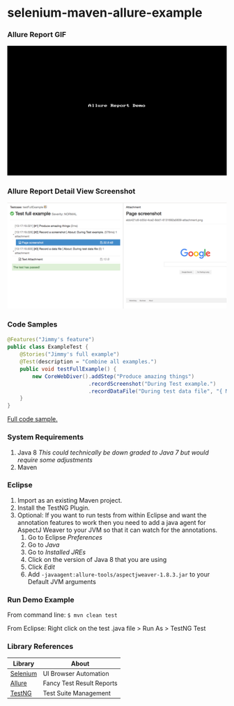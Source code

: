 # selenium-maven-allure-example

### Allure Report GIF
![Allure Report Demo](allure-tools/allure_demo.gif?raw=true "Allure Report Demo")

### Allure Report Detail View Screenshot
![Allure Report Detail](allure-tools/allure_report_details.png?raw=true "Allure Report Detail")

### Code Samples
```java
@Features("Jimmy's feature")
public class ExampleTest {
	@Stories("Jimmy's full example")
	@Test(description = "Combine all examples.")
	public void testFullExample() {
		new CoreWebDiver().addStep("Produce amazing things")
		                  .recordScreenshot("During Test example.")
		                  .recordDataFile("During test data file", "{ More Data }");
	}
}
```
[Full code sample.](src/test/java/com/bdh/automation/ExampleTest.java)

### System Requirements
1. Java 8 
	*This could technically be down graded to Java 7 but would require some adjustments*
2. Maven

### Eclipse
1. Import as an existing Maven project.
2. Install the TestNG Plugin.
3. Optional: If you want to run tests from within Eclipse and want the annotation features to work then you need to add a java agent for AspectJ Weaver to your JVM so that it can watch for the annotations.
	1. Go to Eclipse *Preferences*
	2. Go to *Java*
	3. Go to *Installed JREs*
	4. Click on the version of Java 8 that you are using
	5. Click *Edit*
	6. Add `-javaagent:allure-tools/aspectjweaver-1.8.3.jar` to your Default JVM arguments

### Run Demo Example
From command line: `$ mvn clean test`

From Eclipse: Right click on the test .java file > Run As > TestNG Test

### Library References

| Library       | About |
| ------------- | ------|
| [Selenium](http://www.seleniumhq.org/)     | UI Browser Automation     |
| [Allure](http://allure.qatools.ru/)        | Fancy Test Result Reports |
| [TestNG](http://testng.org/doc/index.html) | Test Suite Management     |

